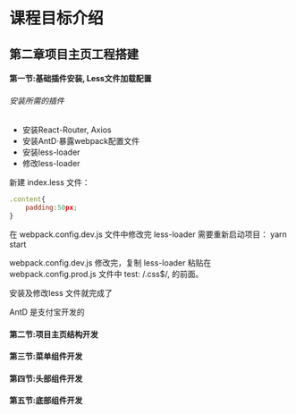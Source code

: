 # 课程目标介绍
## 第二章项目主页工程搭建
#### 第一节:基础插件安装, Less文件加载配置
###### 安装所需的插件
- 安装React-Router, Axios
- 安装AntD·暴露webpack配置文件
- 安装less-loader
- 修改less-loader

新建 index.less 文件：
```js
.content{
    padding:50px;
}
```

在 webpack.config.dev.js 文件中修改完 less-loader 需要重新启动项目： yarn start

webpack.config.dev.js 修改完，复制 less-loader 粘贴在 webpack.config.prod.js 文件中 test: /\.css$/, 的前面。

安装及修改less 文件就完成了


AntD 是支付宝开发的




#### 第二节:项目主页结构开发







#### 第三节:菜单组件开发












#### 第四节:头部组件开发













#### 第五节:底部组件开发









































